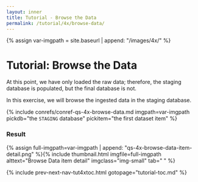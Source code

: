 ```yaml
---
layout: inner
title: Tutorial - Browse the Data
permalink: /tutorial/4x/browse-data/
---
```


{% assign var-imgpath = site.baseurl | append: "/images/4x/" %}


# Tutorial: Browse the Data

At this point, we have only loaded the raw data; therefore, the staging database is populated, but the final database is not.

In this exercise, we will browse the ingested data in the staging database.

{% include conrefs/conref-qs-4x-browse-data.md imgpath=var-imgpath pickdb="the `STAGING` database" pickitem="the first dataset item" %}


### Result

{% assign full-imgpath=var-imgpath | append: "qs-4x-browse-data-item-detail.png" %}{% include thumbnail.html imgfile=full-imgpath alttext="Browse Data item detail" imgclass="img-small" tab="  " %}


{% include prev-next-nav-tut4xtoc.html gotopage="tutorial-toc.md" %}

